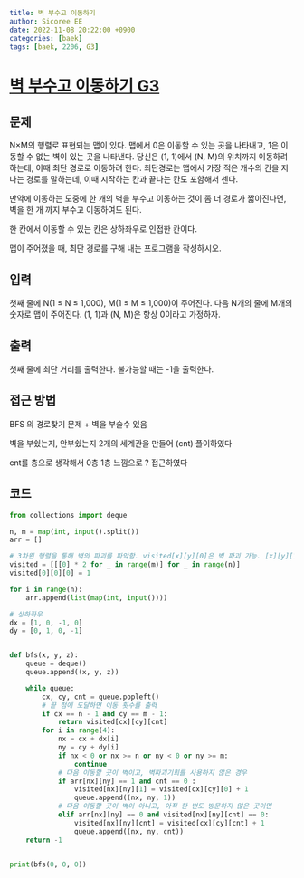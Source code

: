 ```yaml
title: 벽 부수고 이동하기
author: Sicoree EE
date: 2022-11-08 20:22:00 +0900
categories: [baek]
tags: [baek, 2206, G3]
```

# [벽 부수고 이동하기 G3](https://www.acmicpc.net/problem/2206)

## 문제

N×M의 행렬로 표현되는 맵이 있다. 맵에서 0은 이동할 수 있는 곳을 나타내고, 1은 이동할 수 없는 벽이 있는 곳을 나타낸다. 당신은 (1, 1)에서 (N, M)의 위치까지 이동하려 하는데, 이때 최단 경로로 이동하려 한다. 최단경로는 맵에서 가장 적은 개수의 칸을 지나는 경로를 말하는데, 이때 시작하는 칸과 끝나는 칸도 포함해서 센다.

만약에 이동하는 도중에 한 개의 벽을 부수고 이동하는 것이 좀 더 경로가 짧아진다면, 벽을 한 개 까지 부수고 이동하여도 된다.

한 칸에서 이동할 수 있는 칸은 상하좌우로 인접한 칸이다.

맵이 주어졌을 때, 최단 경로를 구해 내는 프로그램을 작성하시오.

## 입력

첫째 줄에 N(1 ≤ N ≤ 1,000), M(1 ≤ M ≤ 1,000)이 주어진다. 다음 N개의 줄에 M개의 숫자로 맵이 주어진다. (1, 1)과 (N, M)은 항상 0이라고 가정하자.

## 출력

첫째 줄에 최단 거리를 출력한다. 불가능할 때는 -1을 출력한다.

## 접근 방법

BFS 의 경로찾기 문제 + 벽을 부술수 있음

벽을 부쉈는지, 안부쉈는지 2개의 세계관을 만들어 (cnt) 풀이하였다

cnt를 층으로 생각해서 0층 1층 느낌으로 ? 접근하였다

## 코드

```python
from collections import deque

n, m = map(int, input().split())
arr = []

# 3차원 행렬을 통해 벽의 파괴를 파악함. visited[x][y][0]은 벽 파괴 가능. [x][y][1]은 불가능.
visited = [[[0] * 2 for _ in range(m)] for _ in range(n)]
visited[0][0][0] = 1

for i in range(n):
    arr.append(list(map(int, input())))

# 상하좌우
dx = [1, 0, -1, 0]
dy = [0, 1, 0, -1]


def bfs(x, y, z):
    queue = deque()
    queue.append((x, y, z))

    while queue:
        cx, cy, cnt = queue.popleft()
        # 끝 점에 도달하면 이동 횟수를 출력
        if cx == n - 1 and cy == m - 1:
            return visited[cx][cy][cnt]
        for i in range(4):
            nx = cx + dx[i]
            ny = cy + dy[i]
            if nx < 0 or nx >= n or ny < 0 or ny >= m:
                continue
            # 다음 이동할 곳이 벽이고, 벽파괴기회를 사용하지 않은 경우
            if arr[nx][ny] == 1 and cnt == 0 :
                visited[nx][ny][1] = visited[cx][cy][0] + 1
                queue.append((nx, ny, 1))
            # 다음 이동할 곳이 벽이 아니고, 아직 한 번도 방문하지 않은 곳이면
            elif arr[nx][ny] == 0 and visited[nx][ny][cnt] == 0:
                visited[nx][ny][cnt] = visited[cx][cy][cnt] + 1
                queue.append((nx, ny, cnt))
    return -1


print(bfs(0, 0, 0))
```
